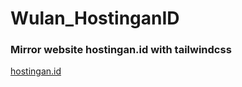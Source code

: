 # Wulan_HostinganID
<h3>Mirror website hostingan.id with tailwindcss</h3>
<a href="https://www.hostingan.id/">hostingan.id</a>
